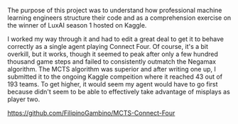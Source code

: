 The purpose of this project was to understand how professional machine learning engineers structure their code
and as a comprehension exercise on the winner of LuxAI season 1 hosted on Kaggle. 

I worked my way through it and had to edit a great deal to get it to behave correctly as a single agent playing 
Connect Four. Of course, it's a bit overkill, but it works, though it seemed to peak after only a few hundred 
thousand game steps and failed to consistently outmatch the Negamax algorithm. The MCTS algorithm was superior
and after writing one up, I submitted it to the ongoing Kaggle compeition where it reached 43 out of 193 teams.
To get higher, it would seem my agent would have to go first because didn't seem to be able to effectively take
advantage of misplays as player two.

https://github.com/FilipinoGambino/MCTS-Connect-Four
